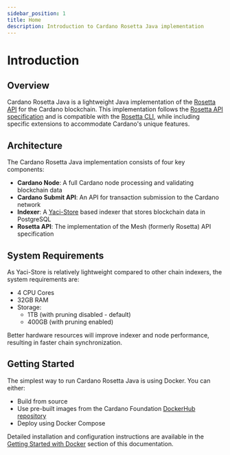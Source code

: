 ```yaml
---
sidebar_position: 1
title: Home
description: Introduction to Cardano Rosetta Java implementation
---
```


# Introduction

## Overview

Cardano Rosetta Java is a lightweight Java implementation of the [Rosetta API](https://github.com/coinbase/mesh-specifications) for the Cardano blockchain. This implementation follows the [Rosetta API specification](https://docs.cdp.coinbase.com/mesh/docs/api-reference/) and is compatible with the [Rosetta CLI](https://docs.cdp.coinbase.com/mesh/docs/mesh-cli/), while including specific extensions to accommodate Cardano's unique features.

## Architecture

The Cardano Rosetta Java implementation consists of four key components:

- **Cardano Node**: A full Cardano node processing and validating blockchain data
- **Cardano Submit API**: An API for transaction submission to the Cardano network
- **Indexer**: A [Yaci-Store](https://github.com/bloxbean/yaci-store) based indexer that stores blockchain data in PostgreSQL
- **Rosetta API**: The implementation of the Mesh (formerly Rosetta) API specification

## System Requirements

As Yaci-Store is relatively lightweight compared to other chain indexers, the system requirements are:

- 4 CPU Cores
- 32GB RAM
- Storage:
  - 1TB (with pruning disabled - default)
  - 400GB (with pruning enabled)

Better hardware resources will improve indexer and node performance, resulting in faster chain synchronization.

## Getting Started

The simplest way to run Cardano Rosetta Java is using Docker. You can either:

- Build from source
- Use pre-built images from the Cardano Foundation [DockerHub repository](https://hub.docker.com/orgs/cardanofoundation/repositories)
- Deploy using Docker Compose

Detailed installation and configuration instructions are available in the [Getting Started with Docker](getting-started/docker) section of this documentation.
